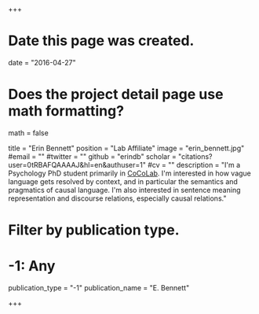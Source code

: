 +++
# Date this page was created.
date = "2016-04-27"

# Does the project detail page use math formatting?
math = false

title = "Erin Bennett"
position = "Lab Affiliate"
image = "erin_bennett.jpg"
#email = ""
#twitter = ""
github = "erindb"
scholar = "citations?user=0tRBAFQAAAAJ&hl=en&authuser=1"
#cv = ""
description = "I'm a Psychology PhD student primarily in [CoCoLab](https://cocolab.stanford.edu). I'm interested in how vague language gets resolved by context, and in particular the semantics and pragmatics of causal language. I'm also interested in sentence meaning representation and discourse relations, especially causal relations."

# Filter by publication type.
# -1: Any
publication_type = "-1"
publication_name = "E. Bennett"
 
+++